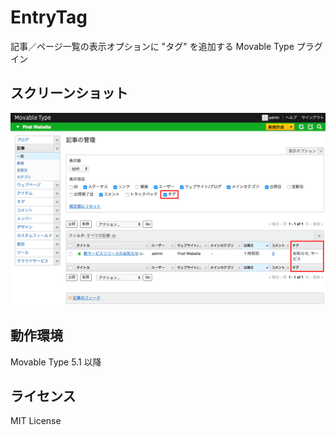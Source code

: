 # EntryTag
記事／ページ一覧の表示オプションに "タグ" を追加する Movable Type プラグイン

## スクリーンショット
![スクリーンショット](https://github.com/masiuchi/mt-plugin-entry-tag/blob/master/screen_shot.png?raw=true)

## 動作環境
Movable Type 5.1 以降

## ライセンス
MIT License
